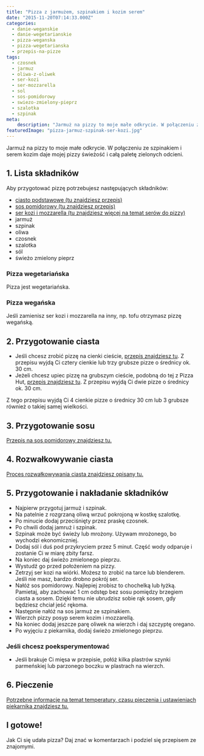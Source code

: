 ```yaml
---
title: "Pizza z jarmużem, szpinakiem i kozim serem"
date: "2015-11-20T07:14:33.000Z"
categories: 
  - danie-weganskie
  - danie-wegetarianskie
  - pizza-weganska
  - pizza-wegetarianska
  - przepis-na-pizze
tags: 
  - czosnek
  - jarmuz
  - oliwa-z-oliwek
  - ser-kozi
  - ser-mozzarella
  - sol
  - sos-pomidorowy
  - swiezo-zmielony-pieprz
  - szalotka
  - szpinak
meta: 
    description: "Jarmuż na pizzy to moje małe odkrycie. W połączeniu ze szpinakiem i serem kozim daje mojej pizzy świeżość i całą paletę zielonych odcieni."
featuredImage: "pizza-jarmuz-szpinak-ser-kozi.jpg"
---
```


Jarmuż na pizzy to moje małe odkrycie. W połączeniu ze szpinakiem i serem kozim daje mojej pizzy świeżość i całą paletę zielonych odcieni.

## 1\. Lista składników

Aby przygotować pizzę potrzebujesz następujących składników:

- <a title="Przepis na ciasto podstawowe" href="/przepis-na-ciasto-na-pizze/">ciasto podstawowe (tu znajdziesz przepis)</a>
- <a title="Przepis na sos pomidorowy" href="/sos-pomidorowy/">sos pomidorowy (tu znajdziesz przepis)</a>
- <a title="Ser do pizzy" href="/jaki-ser-wybrac-do-pizzy/">ser kozi i mozzarella (tu znajdziesz więcej na temat serów do pizzy)</a>
- jarmuż
- szpinak
- oliwa
- czosnek
- szalotka
- sól
- świeżo zmielony pieprz

### Pizza wegetariańska

Pizza jest wegetariańska.

### Pizza wegańska

Jeśli zamienisz ser kozi i mozzarella na inny, np. tofu otrzymasz pizzę wegańską.

## 2\. Przygotowanie ciasta

- Jeśli chcesz zrobić pizzę na cienki cieście, <a title="Przepis na ciasto podstawowe" href="/przepis-na-ciasto-na-pizze/">przepis znajdziesz tu</a>. Z przepisu wyjdą Ci cztery cienkie lub trzy grubsze pizze o średnicy ok. 30 cm.
- Jeżeli chcesz upiec pizzę na grubszym cieście, podobną do tej z Pizza Hut, <a title="Przepis na pizzę na grubym cieście" href="/jak-zrobic-ciasto-na-pizze-jak-w-pizza-hut/">przepis znajdziesz tu</a>. Z przepisu wyjdą Ci dwie pizze o średnicy ok. 30 cm.

Z tego przepisu wyjdą Ci 4 cienkie pizze o średnicy 30 cm lub 3 grubsze również o takiej samej wielkości.

## 3\. Przygotowanie sosu

<a title="Przepis na sos pomidorowy" href="/sos-pomidorowy/">Przepis na sos pomidorowy znajdziesz tu.</a>

## 4\. Rozwałkowywanie ciasta

<a title="Rozwałkowywanie ciasta" href="/jak-walkowac-ciasto-pizzy/">Proces rozwałkowywania ciasta znajdziesz opisany tu.</a>

## 5\. Przygotowanie i nakładanie składników

- Najpierw przygotuj jarmuż i szpinak.
- Na patelnie z rozgrzaną oliwą wrzuć pokrojoną w kostkę szalotkę.
- Po minucie dodaj przeciśnięty przez praskę czosnek.
- Po chwili dodaj jamruż i szpinak.
- Szpinak może być świeży lub mrożony. Używam mrożonego, bo wychodzi ekonomiczniej.
- Dodaj sól i duś pod przykryciem przez 5 minut. Część wody odparuje i zostanie Ci w miarę zbity farsz.
- Na koniec daj świeżo zmielonego pieprzu.
- Wystudź go przed położeniem na pizzy.
- Zetrzyj ser kozi na wiórki. Możesz to zrobić na tarce lub blenderem. Jeśli nie masz, bardzo drobno pokrój ser.
- Nałóż sos pomidorowy. Najlepiej zrobisz to chochelką lub łyżką. Pamietaj, aby zachować 1 cm odstęp bez sosu pomiędzy brzegiem ciasta a sosem. Dzięki temu nie ubrudzisz sobie rąk sosem, gdy będziesz chciał jeść rękoma.
- Następnie nałóż na sos jarmuż ze szpinakiem.
- Wierzch pizzy posyp serem kozim i mozzarellą.
- Na koniec dodaj jeszcze parę oliwek na wierzch i daj szczyptę oregano.
- Po wyjęciu z piekarnika, dodaj świeżo zmielonego pieprzu.

### Jeśli chcesz poeksperymentować

- Jeśli brakuje Ci mięsa w przepisie, połóż kilka plastrów szynki parmeńskiej lub parzonego boczku w plastrach na wierzch.

## 6\. Pieczenie

<a title="Jak ustawić piekarnik do pieczenia pizzy" href="/jak-ustawic-piekarnik-pieczenia-pizzy/">Potrzebne informacje na temat temperatury, czasu pieczenia i ustawieniach piekarnika znajdziesz tu.</a>

## I gotowe!

Jak Ci się udała pizza? Daj znać w komentarzach i podziel się przepisem ze znajomymi.

